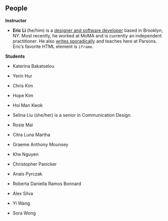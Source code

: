 ## People

**Instructor**

- **Eric Li** (he/him) is a [designer and software developer](https://eric.young.li/) based in Brooklyn, NY. Most recently, he worked at MoMA and is currently an independent practitioner. He also [writes sporadically](https://www.moma.org/magazine/articles/677) and teaches here at Parsons. Eric’s favorite HTML element is `iframe`.

**Students**

- Katerina Bakatselou

- Yerin Hur

- Chris Kim

- Hope Kim

- Hoi Man Kwok 

- Selina Liu (she/her) is a senior in Communication Design.

- Rosie Mai

- Citra Luna Martha

- Graeme Anthony Mounsey

- Khe Nguyen

- Christopher Panicker

- Anaïs Pyrczak

- Roberta Daniella Ramos Bonnard

- Alex Silva

- Yi Wang

- Sora Wong
